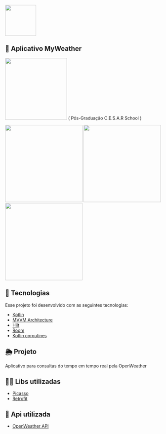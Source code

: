<p float="left">
  
<img src="https://user-images.githubusercontent.com/32901063/118206851-c10e2f80-b439-11eb-8124-285d87ca1812.png" width="100">
</p>

## 📱 Aplicativo MyWeather

<img src="https://user-images.githubusercontent.com/32901063/124460463-c87cf580-dd65-11eb-9692-efbdb81fed36.png" width="200">
 ( Pós-Graduação C.E.S.A.R School )
<p float="left">
<img src="https://user-images.githubusercontent.com/32901063/124459894-0f1e2000-dd65-11eb-869d-d49e9b3e5e02.png" width="250">
<img src="https://user-images.githubusercontent.com/32901063/124460131-599f9c80-dd65-11eb-98d4-55bfde4d4d63.png" width="250">
<img src="https://user-images.githubusercontent.com/32901063/124460165-658b5e80-dd65-11eb-861e-8b385d5d93e7.png" width="250">
</p>

## :rocket: Tecnologias
Esse projeto foi desenvolvido com as seguintes tecnologias:
- [Kotlin](https://kotlinlang.org/)
- [MVVM Architecture](https://developer.android.com/topic/libraries/architecture/viewmodel)
- [Hilt](https://developer.android.com/training/dependency-injection/hilt-android?hl=pt-br)
- [Room](https://developer.android.com/training/data-storage/room)
- [Kotlin coroutines](https://developer.android.com/kotlin/coroutines)


## 🌦️ Projeto
Aplicativo para consultas do tempo em tempo real pela OpenWeather

## 👨‍💻 Libs utilizadas
- [Picasso](https://github.com/square/picasso)
- [Retrofit](https://github.com/square/retrofit)

## 🔗 Api utilizada
- [OpenWeather API](https://github.com/square/picasso)
